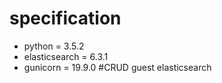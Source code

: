 # specification
  - python = 3.5.2
  - elasticsearch = 6.3.1
  - gunicorn = 19.9.0
#CRUD guest elasticsearch
